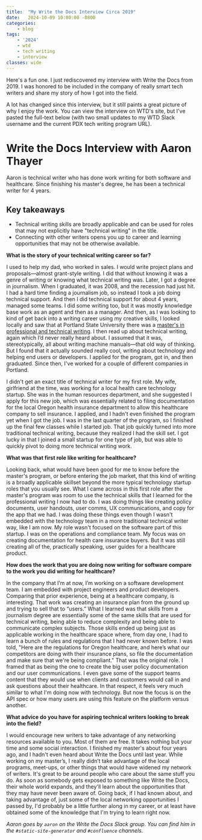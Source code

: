 ```yaml
---
title:  "My Write the Docs Interview Circa 2019"
date:   2024-10-09 10:00:00 -0800
categories:
    - blog
tags:
    - '2024'
    - wtd
    - tech writing
    - interview
classes: wide
---
```


Here's a fun one. I just rediscovered my interview with Write the Docs from 2019. I was honored to be included in the company of really smart tech writers and share my story of how I got into the field.

A lot has changed since this interview, but it still paints a great picture of why I enjoy the work. You can view the interview on WTD's site, but I've pasted the full-text below (with two small updates to my WTD Slack username and the current PDX tech writing program URL).

# Write the Docs Interview with Aaron Thayer

Aaron is technical writer who has done work writing for both software and healthcare. Since finishing his master's degree, he has been a technical writer for 4 years.

## Key takeaways

* Technical writing skills are broadly applicable and can be used for roles that may not explicitly have "technical writing" in the title.
* Connecting with other writers opens you up to career and learning opportunities that may not be otherwise available.

**What is the story of your technical writing career so far?**

I used to help my dad, who worked in sales. I would write project plans and proposals—almost grant-style writing. I did that without knowing it was a genre of writing or knowing what technical writing was. Later, I got a degree in journalism. When I graduated, it was 2008, and the recession had just hit. I had a hard time finding a journalism job, so instead I took a job doing technical support. And then I did technical support for about 4 years, managed some teams. I did some writing too, but it was mostly knowledge base work as an agent and then as a manager. And then, as I was looking to kind of get back into a writing career using my creative skills, I looked locally and saw that at Portland State University there was a [master's in professional and technical writing](https://www.pdx.edu/academics/programs/graduate/professional-and-technical-writing). I then read up about technical writing, again which I’d never really heard about. I assumed that it was, stereotypically, all about writing machine manuals—that old way of thinking. But I found that it actually sounded really cool, writing about technology and helping end users or developers. I applied for the program, got in, and then graduated. Since then, I've worked for a couple of different companies in Portland.

I didn't get an exact title of technical writer for my first role. My wife, girlfriend at the time, was working for a local health care technology startup. She was in the human resources department, and she suggested I apply for this new job, which was essentially related to filing documentation for the local Oregon health insurance department to allow this healthcare company to sell insurance. I applied, and I hadn't even finished the program yet when I got the job. I was in the last quarter of the program, so I finished up the final few classes while I started job. That job quickly turned into more traditional technical writing, because they realized I had the skill set. I got lucky in that I joined a small startup for one type of job, but was able to quickly pivot to doing more technical writing work.

**What was that first role like writing for healthcare?**

Looking back, what would have been good for me to know before the master's program, or before entering the job market, that this kind of writing is a broadly applicable skillset beyond the more typical technology startup roles that you usually see. What I came across in this first role after the master's program was room to use the technical skills that I learned for the professional writing I now had to do. I was doing things like creating policy documents, user handouts, user comms, UX communications, and copy for the app that we had. I was doing these things even though I wasn't embedded with the technology team in a more traditional technical writer way, like I am now. My role wasn't focused on the software part of this startup. I was on the operations and compliance team. My focus was on creating documentation for health care insurance buyers. But it was still creating all of the, practically speaking, user guides for a healthcare product.

**How does the work that you are doing now writing for software compare to the work you did writing for healthcare?**

In the company that I’m at now, I’m working on a software development team. I am embedded with project engineers and product developers. Comparing that prior experience, being at a healthcare company, is interesting. That work was creating an insurance plan from the ground up and trying to sell that to “users.” What I learned was that skills from a journalism degree are essentially some of the same skills that are used for technical writing, being able to reduce complexity and being able to communicate complex subjects. Those skills ended up being just as applicable working in the healthcare space where, from day one, I had to learn a bunch of rules and regulations that I had never known before. I was told, "Here are the regulations for Oregon healthcare, and here’s what our competitors are doing with their insurance plans, so file the documentation and make sure that we're being compliant." That was the original role. I framed that as being the one to create the big user policy documentation and our user communications. I even gave some of the support teams content that they would use when clients and customers would call in and ask questions about their healthcare. In that respect, it feels very much similar to what I'm doing now with technology. But now the focus is on the API spec or how many users are using this feature on the platform versus another.

**What advice do you have for aspiring technical writers looking to break into the field?**

I would encourage new writers to take advantage of any networking resources available to you. Most of them are free. It takes nothing but your time and some social interaction. I finished my master's about four years ago, and I hadn't even heard about Write the Docs until last year. While working on my master’s, I really didn’t take advantage of the local programs, meet-ups, or other things that would have widened my network of writers. It's great to be around people who care about the same stuff you do. As soon as somebody gets exposed to something like Write the Docs, their whole world expands, and they'll learn about the opportunities that they may have never been aware of. Going back, if I had known about, and taking advantage of, just some of the local networking opportunities I passed by, I'd probably be a little further along in my career, or at least have obtained some of the knowledge that I'm trying to learn right now.

*Aaron goes by ``aaron`` on the Write the Docs Slack group. You can find him in the ``#static-site-generator`` and ``#confluence`` channels.*
